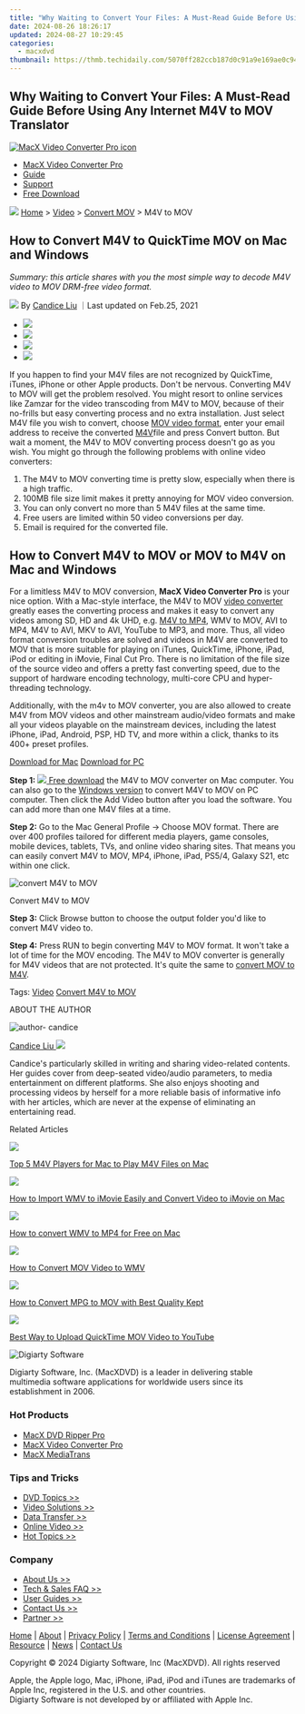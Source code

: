 ```yaml
---
title: "Why Waiting to Convert Your Files: A Must-Read Guide Before Using Any Internet M4V to MOV Translator"
date: 2024-08-26 18:26:17
updated: 2024-08-27 10:29:45
categories:
  - macxdvd
thumbnail: https://thmb.techidaily.com/5070ff282ccb187d0c91a9e169ae0c941c19518a9f8408e2327a12770828cd7d.jpg
---
```


## Why Waiting to Convert Your Files: A Must-Read Guide Before Using Any Internet M4V to MOV Translator

[![MacX Video Converter Pro icon](https://www.macxdvd.com/mac-video-converter-pro/../image-style/new-seo/icon11.png)](https://tools.techidaily.com/macxdvd/products/)

* [MacX Video Converter Pro](https://tools.techidaily.com/macxdvd/products/)
* [Guide](https://tools.techidaily.com/macxdvd/products/)
* [Support](https://tools.techidaily.com/macxdvd/products/)
* [Free Download](https://tools.techidaily.com/macxdvd/products/)



![](https://www.macxdvd.com/mac-video-converter-pro/../image-style/new-seo/icon7.png) [Home](https://tools.techidaily.com/macxdvd/products/) \> [Video](https://tools.techidaily.com/macxdvd/products/) \> [Convert MOV](https://tools.techidaily.com/macxdvd/products/) \> M4V to MOV

## How to Convert M4V to QuickTime MOV on Mac and Windows



_Summary: this article shares with you the most simple way to decode M4V video to MOV DRM-free video format._

![](https://www.macxdvd.com/mac-video-converter-pro/../image-style/new-seo/icon6.png) By [Candice Liu](https://tools.techidaily.com/macxdvd/products/) ｜Last updated on Feb.25, 2021

* [![](https://www.macxdvd.com/mac-video-converter-pro/../image-style/new-seo/share-fa.jpg)](https://www.facebook.com/sharer/sharer.php?u=https://www.macxdvd.com/mac-video-converter-pro/m4v-to-mov.htm)
* [![](https://www.macxdvd.com/mac-video-converter-pro/../image-style/new-seo/share-tw.jpg)](https://twitter.com/intent/tweet?url=https://www.macxdvd.com/mac-video-converter-pro/m4v-to-mov.htm&text=)
* [![](https://www.macxdvd.com/mac-video-converter-pro/../image-style/new-seo/share-email.jpg)](https://www.macxdvd.com/mac-video-converter-pro/mailto:info@example.com?&subject=&body=https://www.macxdvd.com/mac-video-converter-pro/m4v-to-mov.htm)
* [![](https://www.macxdvd.com/mac-video-converter-pro/../image-style/new-seo/share-in.jpg)](https://www.linkedin.com/shareArticle?mini=true&url=https://www.macxdvd.com/mac-video-converter-pro/m4v-to-mov.htm&title=&summary=&source=)

If you happen to find your M4V files are not recognized by QuickTime, iTunes, iPhone or other Apple products. Don't be nervous. Converting M4V to MOV will get the problem resolved. You might resort to online services like Zamzar for the video transcoding from M4V to MOV, because of their no-frills but easy converting process and no extra installation. Just select M4V file you wish to convert, choose [MOV video format](https://tools.techidaily.com/macxdvd/products/), enter your email address to receive the converted [M4V](https://tools.techidaily.com/macxdvd/products/)file and press Convert button. But wait a moment, the M4V to MOV converting process doesn't go as you wish. You might go through the following problems with online video converters: 

1. The M4V to MOV converting time is pretty slow, especially when there is a high traffic.
2. 100MB file size limit makes it pretty annoying for MOV video conversion.
3. You can only convert no more than 5 M4V files at the same time.
4. Free users are limited within 50 video conversions per day.
5. Email is required for the converted file.

## How to Convert M4V to MOV or MOV to M4V on Mac and Windows

For a limitless M4V to MOV conversion, **MacX Video Converter Pro** is your nice option. With a Mac-style interface, the M4V to MOV [video converter](https://tools.techidaily.com/macxdvd/products/) greatly eases the converting process and makes it easy to convert any videos among SD, HD and 4k UHD, e.g. [M4V to MP4](https://tools.techidaily.com/macxdvd/products/), WMV to MOV, AVI to MP4, M4V to AVI, MKV to AVI, YouTube to MP3, and more. Thus, all video format conversion troubles are solved and videos in M4V are converted to MOV that is more suitable for playing on iTunes, QuickTime, iPhone, iPad, iPod or editing in iMovie, Final Cut Pro. There is no limitation of the file size of the source video and offers a pretty fast converting speed, due to the support of hardware encoding technology, multi-core CPU and hyper-threading technology. 

Additionally, with the m4v to MOV converter, you are also allowed to create M4V from MOV videos and other mainstream audio/video formats and make all your videos playable on the mainstream devices, including the latest iPhone, iPad, Android, PSP, HD TV, and more within a click, thanks to its 400+ preset profiles. 

[Download for Mac](https://tools.techidaily.com/macxdvd/products/) [Download for PC](https://tools.techidaily.com/macxdvd/products/) 

**Step 1:** [![](https://www.macxdvd.com/mac-video-converter-pro/../mobile/images/seoimg/dicon.png) Free download](https://tools.techidaily.com/macxdvd/products/) the M4V to MOV converter on Mac computer. You can also go to the [Windows version](https://tools.techidaily.com/macxdvd/products/) to convert M4V to MOV on PC computer. Then click the Add Video button after you load the software. You can add more than one M4V files at a time. 

**Step 2:** Go to the Mac General Profile -> Choose MOV format. There are over 400 profiles tailored for different media players, game consoles, mobile devices, tablets, TVs, and online video sharing sites. That means you can easily convert M4V to MOV, MP4, iPhone, iPad, PS5/4, Galaxy S21, etc within one click. 

![convert M4V to MOV](https://www.macxdvd.com/mac-video-converter-pro/step-image/mvcp-mov.png) 

Convert M4V to MOV

**Step 3:** Click Browse button to choose the output folder you'd like to convert M4V video to. 

**Step 4:** Press RUN to begin converting M4V to MOV format. It won't take a lot of time for the MOV encoding. The M4V to MOV converter is generally for M4V videos that are not protected. It's quite the same to [convert MOV to M4V](https://tools.techidaily.com/macxdvd/products/).

Tags: [Video](https://tools.techidaily.com/macxdvd/products/) [Convert M4V to MOV](https://tools.techidaily.com/macxdvd/products/) 

ABOUT THE AUTHOR

![author- candice](https://www.macxdvd.com/mac-video-converter-pro/../image-style/new-seo/candice.png) 

[Candice Liu ![](https://www.macxdvd.com/mac-video-converter-pro/../image-style/new-seo/share-in1.jpg)](https://www.linkedin.com/in/candice-liu-444483a3/) 

Candice's particularly skilled in writing and sharing video-related contents. Her guides cover from deep-seated video/audio parameters, to media entertainment on different platforms. She also enjoys shooting and processing videos by herself for a more reliable basis of informative info with her articles, which are never at the expense of eliminating an entertaining read.



Related Articles

![](https://www.macxdvd.com/mac-video-converter-pro/../image-style/new-seo/pic7.jpg)

[Top 5 M4V Players for Mac to Play M4V Files on Mac](https://tools.techidaily.com/macxdvd/products/) 

![](https://www.macxdvd.com/mac-video-converter-pro/../image-style/new-seo/pic6.jpg)

[How to Import WMV to iMovie Easily and Convert Video to iMovie on Mac](https://tools.techidaily.com/macxdvd/products/) 

![](https://www.macxdvd.com/mac-video-converter-pro/../image-style/new-seo/pic5.jpg)

[How to convert WMV to MP4 for Free on Mac](https://tools.techidaily.com/macxdvd/products/) 

![](https://www.macxdvd.com/mac-video-converter-pro/../image-style/new-seo/pic4.jpg)

[How to Convert MOV Video to WMV](https://tools.techidaily.com/macxdvd/products/) 

![](https://www.macxdvd.com/mac-video-converter-pro/../image-style/new-seo/pic3.jpg)

[How to Convert MPG to MOV with Best Quality Kept](https://tools.techidaily.com/macxdvd/products/) 

![](https://www.macxdvd.com/mac-video-converter-pro/../image-style/new-seo/pic2.jpg)

[Best Way to Upload QuickTime MOV Video to YouTube](https://tools.techidaily.com/macxdvd/products/) 



![Digiarty Software](https://www.macxdvd.com/mac-video-converter-pro/../icon/logo.png) 

Digiarty Software, Inc. (MacXDVD) is a leader in delivering stable multimedia software applications for worldwide users since its establishment in 2006.

### Hot Products

* [MacX DVD Ripper Pro](https://tools.techidaily.com/macxdvd/products/)
* [MacX Video Converter Pro](https://tools.techidaily.com/macxdvd/products/)
* [MacX MediaTrans](https://tools.techidaily.com/macxdvd/products/)

### Tips and Tricks

* [DVD Topics >>](https://tools.techidaily.com/macxdvd/products/)
* [Video Solutions >>](https://tools.techidaily.com/macxdvd/products/)
* [Data Transfer >>](https://tools.techidaily.com/macxdvd/products/)
* [Online Video >>](https://tools.techidaily.com/macxdvd/products/)
* [Hot Topics >>](https://tools.techidaily.com/macxdvd/products/)

### Company

* [About Us >>](https://tools.techidaily.com/macxdvd/products/)
* [Tech & Sales FAQ >>](https://tools.techidaily.com/macxdvd/products/)
* [User Guides >>](https://tools.techidaily.com/macxdvd/products/)
* [Contact Us >>](https://tools.techidaily.com/macxdvd/products/)
* [Partner >>](https://tools.techidaily.com/macxdvd/products/)



[Home](https://tools.techidaily.com/macxdvd/products/) | [About](https://tools.techidaily.com/macxdvd/products/) | [Privacy Policy](https://tools.techidaily.com/macxdvd/products/) | [Terms and Conditions](https://tools.techidaily.com/macxdvd/products/) | [License Agreement](https://tools.techidaily.com/macxdvd/products/) | [Resource](https://tools.techidaily.com/macxdvd/products/) | [News](https://tools.techidaily.com/macxdvd/products/) | [Contact Us](https://tools.techidaily.com/macxdvd/products/)

Copyright © 2024 Digiarty Software, Inc (MacXDVD). All rights reserved

Apple, the Apple logo, Mac, iPhone, iPad, iPod and iTunes are trademarks of Apple Inc, registered in the U.S. and other countries.  
Digiarty Software is not developed by or affiliated with Apple Inc.

<ins class="adsbygoogle"
     style="display:block"
     data-ad-format="autorelaxed"
     data-ad-client="ca-pub-7571918770474297"
     data-ad-slot="1223367746"></ins>



<ins class="adsbygoogle"
     style="display:block"
     data-ad-client="ca-pub-7571918770474297"
     data-ad-slot="8358498916"
     data-ad-format="auto"
     data-full-width-responsive="true"></ins>
